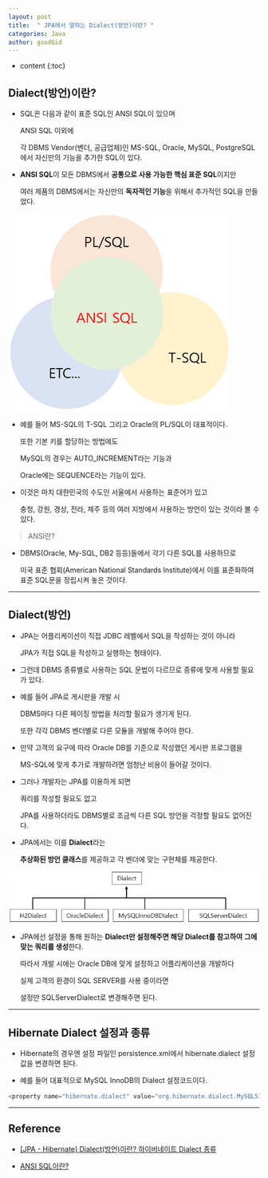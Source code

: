 ```yaml
---
layout: post
title:  " JPA에서 말하는 Dialect(방언)이란? "
categories: Java
author: goodGid
---
```

* content
{:toc}

## Dialect(방언)이란? 

* SQL은 다음과 같이 표준 SQL인 ANSI SQL이 있으며 

  ANSI SQL 이외에 
  
  각 DBMS Vendor(벤더, 공급업체)인 MS-SQL, Oracle, MySQL, PostgreSQL 에서 자신만의 기능을 추가한 SQL이 있다.

* **ANSI SQL**이 모든 DBMS에서 **공통으로 사용 가능한 핵심 표준 SQL**이지만 

  여러 제품의 DBMS에서는 자신만의 **독자적인 기능**을 위해서 추가적인 SQL을 만들었다.

![](/assets/img/java/what_is_dialect_1.png)

* 예를 들어 MS-SQL의 T-SQL 그리고 Oracle의 PL/SQL이 대표적이다. 

  또한 기본 키를 할당하는 방법에도 
  
  MySQL의 경우는 AUTO_INCREMENT라는 기능과 
  
  Oracle에는 SEQUENCE라는 기능이 있다. 

* 이것은 마치 대한민국의 수도인 서울에서 사용하는 표준어가 있고 

  충청, 강원, 경상, 전라, 제주 등의 여러 지방에서 사용하는 방언이 있는 것이라 볼 수 있다.


> ANSI란?

* DBMS(Oracle, My-SQL, DB2 등등)들에서 각기 다른 SQL를 사용하므로 

  미국 표준 협회(American National Standards Institute)에서 이를 표준화하여 표준 SQL문을 정립시켜 놓은 것이다.


---

## Dialect(방언)

* JPA는 어플리케이션이 직접 JDBC 레벨에서 SQL을 작성하는 것이 아니라 

  JPA가 직접 SQL을 작성하고 실행하는 형태이다. 

* 그런데 DBMS 종류별로 사용하는 SQL 문법이 다르므로 종류에 맞게 사용할 필요가 있다.

* 예를 들어 JPA로 게시판을 개발 시 

  DBMS마다 다른 페이징 방법을 처리할 필요가 생기게 된다.

  또한 각각 DBMS 벤더별로 다른 모듈을 개발해 주어야 한다. 

* 만약 고객의 요구에 따라 Oracle DB를 기준으로 작성했던 게시판 프로그램을 

  MS-SQL에 맞게 추가로 개발하려면 엄청난 비용이 들어갈 것이다.

* 그러나 개발자는 JPA를 이용하게 되면 

  쿼리를 작성할 필요도 없고 
  
  JPA를 사용하더라도 DBMS별로 조금씩 다른 SQL 방언을 걱정할 필요도 없어진다.

* JPA에서는 이를 **Dialect**라는 

  **추상화된 방언 클래스**를 제공하고 각 벤더에 맞는 구현체를 제공한다.

![](/assets/img/java/what_is_dialect_2.png)

* JPA에선 설정을 통해 원하는 **Dialect만 설정해주면 해당 Dialect를 참고하여 그에 맞는 쿼리를 생성**한다. 

  따라서 개발 시에는 Oracle DB에 맞게 설정하고 어플리케이션을 개발하다
  
  실제 고객의 환경이 SQL SERVER를 사용 중이라면 
  
  설정만 SQLServerDialect로 변경해주면 된다.

---

## Hibernate Dialect 설정과 종류

* Hibernate의 경우엔 설정 파일인 persistence.xml에서 hibernate.dialect 설정값을 변경하면 된다.

* 예를 들어 대표적으로 MySQL InnoDB의 Dialect 설정코드이다.

``` java
<property name="hibernate.dialect" value="org.hibernate.dialect.MySQL5InnoDBDialect" />
```

---

## Reference

* [[JPA - Hibernate] Dialect(방언)이란? 하이버네이트 Dialect 종류](https://dololak.tistory.com/465)

* [ANSI SQL이란?](https://velog.io/@gillog/ANSI-SQL%EC%9D%B4%EB%9E%80)